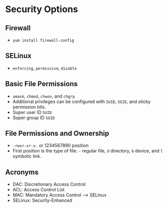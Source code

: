 # Security Options

## Firewall
- `yum install firewall-config`

## SELinux
- `enforcing`, `permissive`, `disable`

## Basic File Permissions
- `umask`, `chmod`, `chwon`, and `chgrp`
- Additional privileges can be configured with `SUID`, `SGID`, and sticky permission bits.
- Super user ID `SUID`
- Super group ID `SGID`

## File Permissions and Ownership
- `-rwxr-xr-x.` or 1234567890 position 
- First position is the type of file: `-` regular file, `d` directory, `b` device, and `l` symbolic link. 


## Acronyms
- DAC: Discretionary Access Control
- ACL: Access Control List
- MAC: Mandatory Access Control --> SELinux
- SELinux: Security-Enhanced
